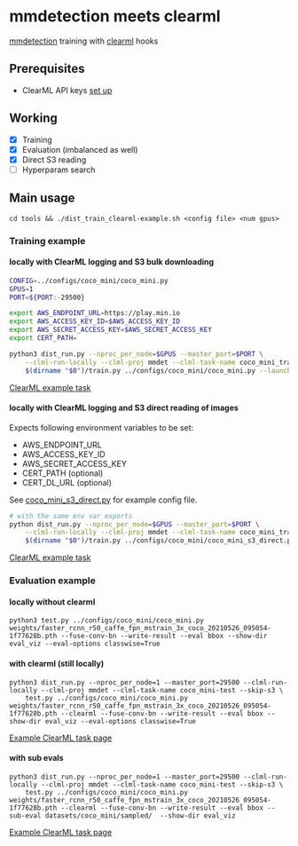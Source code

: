 # mmdetection meets clearml
[mmdetection](https://github.com/open-mmlab/mmdetection) training with [clearml](https://github.com/allegroai/clearml) hooks

## Prerequisites

- ClearML API keys [set up](https://clear.ml/docs/latest/docs/getting_started/ds/ds_first_steps)

## Working

- [x] Training
- [x] Evaluation (imbalanced as well)
- [x] Direct S3 reading
- [ ] Hyperparam search

## Main usage

`cd tools && ./dist_train_clearml-example.sh <config file> <num gpus>`


### Training example

#### locally with ClearML logging and S3 bulk downloading

```bash
CONFIG=../configs/coco_mini/coco_mini.py
GPUS=1
PORT=${PORT:-29500}

export AWS_ENDPOINT_URL=https://play.min.io
export AWS_ACCESS_KEY_ID=$AWS_ACCESS_KEY_ID
export AWS_SECRET_ACCESS_KEY=$AWS_SECRET_ACCESS_KEY
export CERT_PATH=

python3 dist_run.py --nproc_per_node=$GPUS --master_port=$PORT \
    --clml-run-locally --clml-proj mmdet --clml-task-name coco_mini_train --download-models 'resnet50_msra-5891d200.pth' --s3-models-bucket mmdet-wts --s3-models-path '' --download-data coco_mini --s3-data-bucket coco --s3-data-path '' \
    $(dirname "$0")/train.py ../configs/coco_mini/coco_mini.py --launcher pytorch --clearml ${@:3} 
```

[ClearML example task](https://app.community.clear.ml/projects/90233d6aa54844a3b1b66eea7d952b26/experiments/56ffbc53039e49e181d5f8aba7c03b5a/output/log)


#### locally with ClearML logging and S3 direct reading of images

Expects following environment variables to be set: 
- AWS_ENDPOINT_URL
- AWS_ACCESS_KEY_ID
- AWS_SECRET_ACCESS_KEY
- CERT_PATH (optional)
- CERT_DL_URL (optional)

See [coco_mini_s3_direct.py](./configs/coco_mini/coco_mini_s3_direct.py) for example config file. 

```bash
# with the same env var exports
python dist_run.py --nproc_per_node=$GPUS --master_port=$PORT \
    --clml-run-locally --clml-proj mmdet --clml-task-name coco_mini_train_s3_direct --download-models 'resnet50_msra-5891d200.pth' --s3-models-bucket mmdet-wts --s3-models-path '' --s3-direct-read --download-data coco_mini/train.json coco_mini/val.json --s3-data-bucket coco --s3-data-path '' \
    $(dirname "$0")/train.py ../configs/coco_mini/coco_mini_s3_direct.py --launcher pytorch --clearml ${@:3} 
```

[ClearML example task](https://app.community.clear.ml/projects/90233d6aa54844a3b1b66eea7d952b26/experiments/e548da1ac7234fc2ab61161a3569f65d/output/log)


### Evaluation example

#### locally without clearml

```
python3 test.py ../configs/coco_mini/coco_mini.py weights/faster_rcnn_r50_caffe_fpn_mstrain_3x_coco_20210526_095054-1f77628b.pth --fuse-conv-bn --write-result --eval bbox --show-dir eval_viz --eval-options classwise=True
```

#### with clearml (still locally)

```
python3 dist_run.py --nproc_per_node=1 --master_port=29500 --clml-run-locally --clml-proj mmdet --clml-task-name coco_mini-test --skip-s3 \
    test.py ../configs/coco_mini/coco_mini.py weights/faster_rcnn_r50_caffe_fpn_mstrain_3x_coco_20210526_095054-1f77628b.pth --clearml --fuse-conv-bn --write-result --eval bbox --show-dir eval_viz --eval-options classwise=True
```

[Example ClearML task page](https://app.community.clear.ml/projects/90233d6aa54844a3b1b66eea7d952b26/experiments/d5492c5fb6a64a38b30ef38253e460fb/output/log)

#### with sub evals

```
python3 dist_run.py --nproc_per_node=1 --master_port=29500 --clml-run-locally --clml-proj mmdet --clml-task-name coco_mini-test --skip-s3 \
    test.py ../configs/coco_mini/coco_mini.py weights/faster_rcnn_r50_caffe_fpn_mstrain_3x_coco_20210526_095054-1f77628b.pth --clearml --fuse-conv-bn --write-result --eval bbox --sub-eval datasets/coco_mini/sampled/  --show-dir eval_viz
```

[Example ClearML task page](https://app.community.clear.ml/projects/90233d6aa54844a3b1b66eea7d952b26/experiments/108e6f2662b14557849167fa8a95fcb7/output/artifacts/other/test/output)
